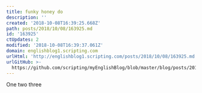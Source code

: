 ```yaml
---
title: funky honey do
description: ''
created: '2018-10-08T16:39:25.668Z'
path: posts/2018/10/08/163925.md
id: '163925'
ctUpdates: 2
modified: '2018-10-08T16:39:37.061Z'
domain: englishblog1.scripting.com
urlHtml: 'http://englishblog1.scripting.com/posts/2018/10/08/163925.md'
urlGitHub: >-
  https://github.com/scripting/myEnglishBlog/blob/master/blog/posts/2018/10/08/163925.md
---
```

One two three